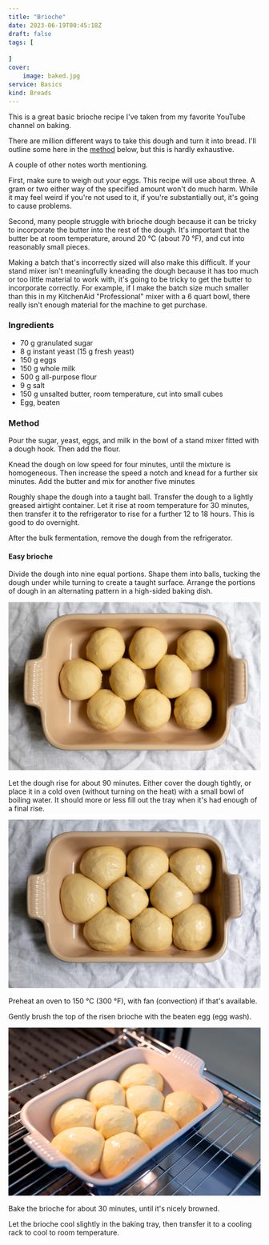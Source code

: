 ```yaml
---
title: "Brioche"
date: 2023-06-19T00:45:18Z
draft: false
tags: [
    
]
cover:
    image: baked.jpg
service: Basics
kind: Breads
---
```


This is a great basic brioche recipe I've taken from my favorite YouTube channel on baking.

There are million different ways to take this dough and turn it into bread. I'll outline some here in the [method](#method) below, but this is hardly exhaustive.

A couple of other notes worth mentioning.

First, make sure to weigh out your eggs. This recipe will use about three. A gram or two either way of the specified amount won't do much harm. While it may feel weird if you're not used to it, if you're substantially out, it's going to cause problems.

Second, many people struggle with brioche dough because it can be tricky to incorporate the butter into the rest of the dough. It's important that the butter be at room temperature, around 20 °C (about 70 °F), and cut into reasonably small pieces.

Making a batch that's incorrectly sized will also make this difficult. If your stand mixer isn't meaningfully kneading the dough because it has too much or too little material to work with, it's going to be tricky to get the butter to incorporate correctly. For example, if I make the batch size much smaller than this in my KitchenAid "Professional" mixer with a 6 quart bowl, there really isn't enough material for the machine to get purchase.

### Ingredients

* 70 g granulated sugar
* 8 g instant yeast (15 g fresh yeast)
* 150 g eggs
* 150 g whole milk
* 500 g all-purpose flour
* 9 g salt
* 150 g unsalted butter, room temperature, cut into small cubes
* Egg, beaten

### Method

Pour the sugar, yeast, eggs, and milk in the bowl of a stand mixer fitted with a dough hook. Then add the flour.

Knead the dough on low speed for four minutes, until the mixture is homogeneous. Then increase the speed a notch and knead for a further six minutes. Add the butter and mix for another five minutes

Roughly shape the dough into a taught ball. Transfer the dough to a lightly greased airtight container. Let it rise at room temperature for 30 minutes, then transfer it to the refrigerator to rise for a further 12 to 18 hours. This is good to do overnight.

After the bulk fermentation, remove the dough from the refrigerator.

#### Easy brioche

Divide the dough into nine equal portions. Shape them into balls, tucking the dough under while turning to create a taught surface. Arrange the portions of dough in an alternating pattern in a high-sided baking dish.

![Shaped brioche](shaped.jpg)

Let the dough rise for about 90 minutes. Either cover the dough tightly, or place it in a cold oven (without turning on the heat) with a small bowl of boiling water. It should more or less fill out the tray when it's had enough of a final rise.

![Risen brioche](risen.jpg)

Preheat an oven to 150 °C (300 °F), with fan (convection) if that's available.

Gently brush the top of the risen brioche with the beaten egg (egg wash).

![Brioche going into the oven](washed.jpg)

Bake the brioche for about 30 minutes, until it's nicely browned.

Let the brioche cool slightly in the baking tray, then transfer it to a cooling rack to cool to room temperature.
